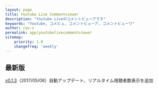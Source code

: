 ```yaml
---
layout: page
title: Youtube Live Commentviewer
description: "Youtube Liveのコメントビューアです"
keywords: "Youtube, コメビュ, コメントビューア, コメントビューワ"
author: ryu-s
permalink: app/youtubelivecommentviewer
sitemap:
    priority: 1.0
    changefreq: 'weekly'	
---
```


## 最新版
[v0.1.3](http://int-main.ddo.jp/app/YoutubeLiveCommentViewer_v0.1.3.zip)（2017/05/08）自動アップデート、リアルタイム視聴者数表示を追加  
